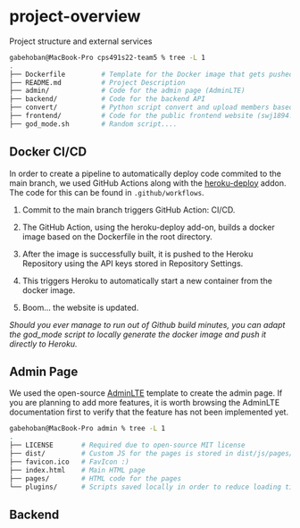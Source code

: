# project-overview
Project structure and external services


```bash
gabehoban@MacBook-Pro cps491s22-team5 % tree -L 1
.
├── Dockerfile         # Template for the Docker image that gets pushed to Heroku
├── README.md          # Project Description
├── admin/             # Code for the admin page (AdminLTE)
├── backend/           # Code for the backend API
├── convert/           # Python script convert and upload members based on an excel sheet
├── frontend/          # Code for the public frontend website (swj1894.org)
├── god_mode.sh        # Random script....
```

## Docker CI/CD

In order to create a pipeline to automatically deploy code commited to the main branch, we used GitHub Actions along with the [heroku-deploy](https://github.com/AkhileshNS/heroku-deploy) addon. The code for this can be found in `.github/workflows`.

1. Commit to the main branch triggers GitHub Action: CI/CD.

2. The GitHub Action, using the heroku-deploy add-on, builds a docker image based on the Dockerfile in the root directory.

3. After the image is successfully built, it is pushed to the Heroku Repository using the API keys stored in Repository Settings.

4. This triggers Heroku to automatically start a new container from the docker image.

5. Boom... the website is updated.
 
 
*Should you ever manage to run out of Github build minutes, you can adapt the god_mode script to locally generate the docker image and push it directly to Heroku.*

## Admin Page

We used the open-source [AdminLTE](https://adminlte.io/) template to create the admin page. If you are planning to add more features, it is worth browsing the AdminLTE documentation first to verify that the feature has not been implemented yet. 

```bash
gabehoban@MacBook-Pro admin % tree -L 1
.
├── LICENSE       # Required due to open-source MIT license
├── dist/         # Custom JS for the pages is stored in dist/js/pages/
├── favicon.ico   # FavIcon :)
├── index.html    # Main HTML page
├── pages/        # HTML code for the pages
└── plugins/      # Scripts saved locally in order to reduce loading time
```

## Backend

